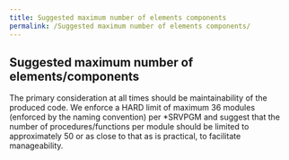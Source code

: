 ```yaml
---
title: Suggested maximum number of elements components
permalink: /Suggested maximum number of elements components/
---
```


## Suggested maximum number of elements/components

The primary consideration at all times should be maintainability of the
produced code. We enforce a HARD limit of maximum 36 modules (enforced
by the naming convention) per \*SRVPGM and suggest that the number of
procedures/functions per module should be limited to approximately 50 or
as close to that as is practical, to facilitate manageability.